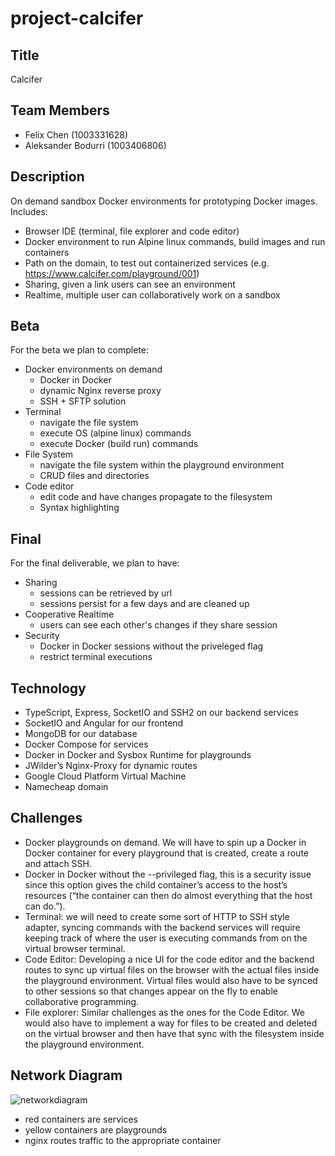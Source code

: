 # project-calcifer

## Title

Calcifer

## Team Members

- Felix Chen (1003331628)
- Aleksander Bodurri (1003406806)

## Description

On demand sandbox Docker environments for prototyping Docker images. Includes:

- Browser IDE (terminal, file explorer and code editor)
- Docker environment to run Alpine linux commands, build images and run containers
- Path on the domain, to test out containerized services (e.g. https://www.calcifer.com/playground/001)
- Sharing, given a link users can see an environment
- Realtime, multiple user can collaboratively work on a sandbox

## Beta

For the beta we plan to complete:

- Docker environments on demand
  - Docker in Docker
  - dynamic Nginx reverse proxy
  - SSH + SFTP solution
- Terminal
  - navigate the file system
  - execute OS (alpine linux) commands
  - execute Docker (build run) commands
- File System
  - navigate the file system within the playground environment
  - CRUD files and directories
- Code editor
  - edit code and have changes propagate to the filesystem
  - Syntax highlighting

## Final

For the final deliverable, we plan to have:

- Sharing
  - sessions can be retrieved by url
  - sessions persist for a few days and are cleaned up
- Cooperative Realtime
  - users can see each other's changes if they share session
- Security
  - Docker in Docker sessions without the priveleged flag
  - restrict terminal executions

## Technology

- TypeScript, Express, SocketIO and SSH2 on our backend services
- SocketIO and Angular for our frontend
- MongoDB for our database
- Docker Compose for services
- Docker in Docker and Sysbox Runtime for playgrounds
- JWilder’s Nginx-Proxy for dynamic routes
- Google Cloud Platform Virtual Machine
- Namecheap domain

## Challenges

- Docker playgrounds on demand. We will have to spin up a Docker in Docker container for every playground that is created, create a route and attach SSH.
- Docker in Docker without the --privileged flag, this is a security issue since this option gives the child container’s access to the host’s resources (“the container can then do almost everything that the host can do.”).
- Terminal: we will need to create some sort of HTTP to SSH style adapter, syncing commands with the backend services will require keeping track of where the user is executing commands from on the virtual browser terminal.
- Code Editor: Developing a nice UI for the code editor and the backend routes to sync up virtual files on the browser with the actual files inside the playground environment. Virtual files would also have to be synced to other sessions so that changes appear on the fly to enable collaborative programming.
- File explorer: Similar challenges as the ones for the Code Editor. We would also have to implement a way for files to be created and deleted on the virtual browser and then have that sync with the filesystem inside the playground environment.

## Network Diagram

![networkdiagram](https://user-images.githubusercontent.com/31393977/108618090-32b18100-73e9-11eb-8ef6-9ff5796f62f9.png)

- red containers are services
- yellow containers are playgrounds
- nginx routes traffic to the appropriate container
